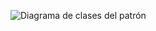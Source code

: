 ![Diagrama de clases del patrón](https://github.com/mathiasuy/patron-proxy-impresoras/blob/master/diagrama.png?raw=true)